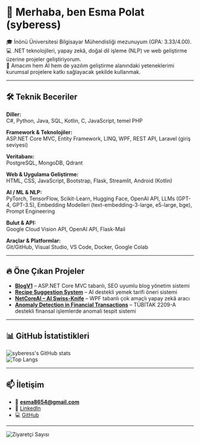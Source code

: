 # 👋 Merhaba, ben Esma Polat (syberess)

🎓 İnönü Üniversitesi Bilgisayar Mühendisliği mezunuyum (GPA: 3.33/4.00).  
💻 .NET teknolojileri, yapay zekâ, doğal dil işleme (NLP) ve web geliştirme üzerine projeler geliştiriyorum.  
🚀 Amacım hem AI hem de yazılım geliştirme alanındaki yeteneklerimi kurumsal projelere katkı sağlayacak şekilde kullanmak.  

---

## 🛠️ Teknik Beceriler

**Diller:**  
C#, Python, Java, SQL, Kotlin, C, JavaScript, temel PHP  

**Framework & Teknolojiler:**  
ASP.NET Core MVC, Entity Framework, LINQ, WPF, REST API, Laravel (giriş seviyesi)  

**Veritabanı:**  
PostgreSQL, MongoDB, Qdrant  

**Web & Uygulama Geliştirme:**  
HTML, CSS, JavaScript, Bootstrap, Flask, Streamlit, Android (Kotlin)  

**AI / ML & NLP:**  
PyTorch, TensorFlow, Scikit-Learn, Hugging Face, OpenAI API, LLMs (GPT-4, GPT-3.5), Embedding Modelleri (text-embedding-3-large, e5-large, bge), Prompt Engineering  

**Bulut & API:**  
Google Cloud Vision API, OpenAI API, Flask-Mail  

**Araçlar & Platformlar:**  
Git/GitHub, Visual Studio, VS Code, Docker, Google Colab  

---

## 🔥 Öne Çıkan Projeler

- [**BlogV1**](https://github.com/syberess/BlogV1) – ASP.NET Core MVC tabanlı, SEO uyumlu blog yönetim sistemi  
- [**Recipe Suggestion System**](https://github.com/syberess/Recipe-Suggestion) – AI destekli yemek tarifi öneri sistemi  
- [**NetCoreAI – AI Swiss-Knife**](https://github.com/syberess/NetCoreAI) – WPF tabanlı çok amaçlı yapay zekâ aracı  
- [**Anomaly Detection in Financial Transactions**](https://github.com/syberess/Anomaly-Detection) – TÜBİTAK 2209-A destekli finansal işlemlerde anomali tespit sistemi  

---

## 📊 GitHub İstatistikleri

![syberess's GitHub stats](https://github-readme-stats.vercel.app/api?username=syberess&show_icons=true&theme=radical)  
![Top Langs](https://github-readme-stats.vercel.app/api/top-langs/?username=syberess&layout=compact&theme=radical)

---

## 📫 İletişim

- 📧 **esma8654@gmail.com**  
- 🔗 [LinkedIn](https://www.linkedin.com/in/esma-polat-17a367234/)  
- 💻 [GitHub](https://github.com/syberess)  

---

![Ziyaretçi Sayısı](https://komarev.com/ghpvc/?username=syberess&color=blue)


